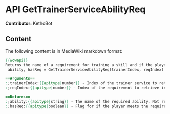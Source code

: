 # API GetTrainerServiceAbilityReq

**Contributor:** KethoBot

## Content

The following content is in MediaWiki markdown format:

```mediawiki
{{wowapi}}
Returns the name of a requirement for training a skill and if the player meets the requirement.
 ability, hasReq = GetTrainerServiceAbilityReq(trainerIndex, reqIndex)

==Arguments==
:;trainerIndex:{{apitype|number}} - Index of the trainer service to retrieve information about. Note that indices are affected by the trainer filter. (See {{api|GetTrainerServiceTypeFilter}} and {{api|SetTrainerServiceTypeFilter}}.)
:;reqIndex:{{apitype|number}} - Index of the requirement to retrieve information about.

==Returns==
:;ability:{{apitype|string}} - The name of the required ability. Not readily available on function call, see [[SpellMixin#ContinueOnSpellLoad|SpellMixin:ContinueOnSpellLoad]].
:;hasReq:{{apitype|boolean}} - Flag for if the player meets the requirement.
```